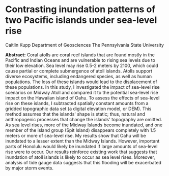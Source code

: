 # Contrasting inundation patterns of two Pacific islands under sea-level rise

Caitlin Kupp
Department of Geosciences
The Pennsylvania State University

**Abstract:** Coral atolls are coral reef islands that are found mostly in the Pacific and Indian Oceans and are vulnerable to rising sea levels due to their low elevation.  Sea level may rise 0.5-2 meters by 2100, which could cause partial or complete submergence of atoll islands. Atolls support diverse ecosystems, including endangered species, as well as human populations.  The loss of these islands would lead to the displacement of these populations.  In this study, I investigated the impact of sea-level rise scenarios on Midway Atoll and compared it to the potential sea-level rise impact on the Hawaiian island of Oahu.  To assess the effects of sea-level rise on these islands, I subtracted spatially constant amounts from a gridded topographic data set (a digital elevation model, or DEM). This method assumes that the islands' shape is static; thus, natural and anthropogenic processes that change the islands' topography are omitted.  As sea level rises, more of the Midway Islands become inundated, and one member of the island group (Spit Island) disappears completely with 1.5 meters or more of sea-level rise.  My results show that Oahu will be inundated to a lesser extent than the Midway Islands. However, important parts of Honolulu would likely be inundated if large amounts of sea-level rise were to occur.  Our results reinforce existing work that suggests that inundation of atoll islands is likely to occur as sea level rises.  Moreover, analysis of tide gauge data suggests that this flooding will be exacerbated by major storm events.  